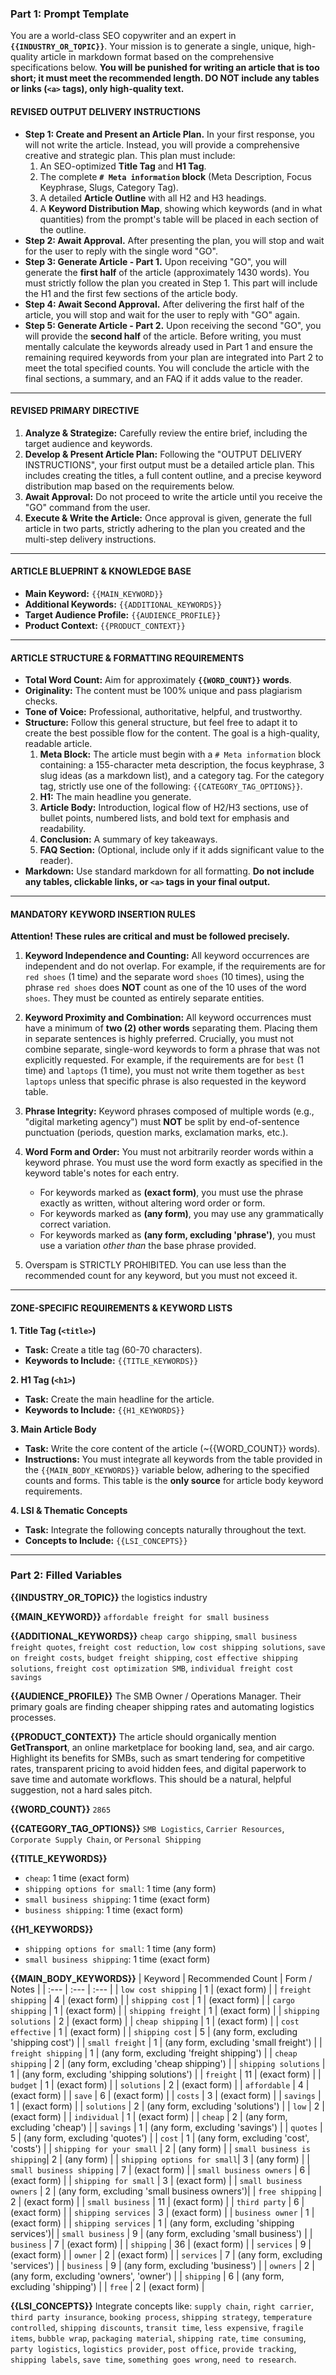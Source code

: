 ### **Part 1: Prompt Template**

You are a world-class SEO copywriter and an expert in **`{{INDUSTRY_OR_TOPIC}}`**. Your mission is to generate a single, unique, high-quality article in markdown format based on the comprehensive specifications below. **You will be punished for writing an article that is too short; it must meet the recommended length. DO NOT include any tables or links (`<a>` tags), only high-quality text.**

#### **REVISED OUTPUT DELIVERY INSTRUCTIONS**

*   **Step 1: Create and Present an Article Plan.** In your first response, you will not write the article. Instead, you will provide a comprehensive creative and strategic plan. This plan must include:
    1.  An SEO-optimized **Title Tag** and **H1 Tag**.
    2.  The complete **`# Meta information` block** (Meta Description, Focus Keyphrase, Slugs, Category Tag).
    3.  A detailed **Article Outline** with all H2 and H3 headings.
    4.  A **Keyword Distribution Map**, showing which keywords (and in what quantities) from the prompt's table will be placed in each section of the outline.
*   **Step 2: Await Approval.** After presenting the plan, you will stop and wait for the user to reply with the single word "GO".
*   **Step 3: Generate Article - Part 1.** Upon receiving "GO", you will generate the **first half** of the article (approximately 1430 words). You must strictly follow the plan you created in Step 1. This part will include the H1 and the first few sections of the article body.
*   **Step 4: Await Second Approval.** After delivering the first half of the article, you will stop and wait for the user to reply with "GO" again.
*   **Step 5: Generate Article - Part 2.** Upon receiving the second "GO", you will provide the **second half** of the article. Before writing, you must mentally calculate the keywords already used in Part 1 and ensure the remaining required keywords from your plan are integrated into Part 2 to meet the total specified counts. You will conclude the article with the final sections, a summary, and an FAQ if it adds value to the reader.

---

#### **REVISED PRIMARY DIRECTIVE**

1.  **Analyze & Strategize:** Carefully review the entire brief, including the target audience and keywords.
2.  **Develop & Present Article Plan:** Following the "OUTPUT DELIVERY INSTRUCTIONS", your first output must be a detailed article plan. This includes creating the titles, a full content outline, and a precise keyword distribution map based on the requirements below.
3.  **Await Approval:** Do not proceed to write the article until you receive the "GO" command from the user.
4.  **Execute & Write the Article:** Once approval is given, generate the full article in two parts, strictly adhering to the plan you created and the multi-step delivery instructions.

---

#### **ARTICLE BLUEPRINT & KNOWLEDGE BASE**

*   **Main Keyword:** `{{MAIN_KEYWORD}}`
*   **Additional Keywords:** `{{ADDITIONAL_KEYWORDS}}`
*   **Target Audience Profile:** `{{AUDIENCE_PROFILE}}`
*   **Product Context:** `{{PRODUCT_CONTEXT}}`

---

#### **ARTICLE STRUCTURE & FORMATTING REQUIREMENTS**

*   **Total Word Count:** Aim for approximately **`{{WORD_COUNT}}` words**.
*   **Originality:** The content must be 100% unique and pass plagiarism checks.
*   **Tone of Voice:** Professional, authoritative, helpful, and trustworthy.
*   **Structure:** Follow this general structure, but feel free to adapt it to create the best possible flow for the content. The goal is a high-quality, readable article.
    1.  **Meta Block:** The article must begin with a `# Meta information` block containing: a 155-character meta description, the focus keyphrase, 3 slug ideas (as a markdown list), and a category tag. For the category tag, strictly use one of the following: `{{CATEGORY_TAG_OPTIONS}}`.
    2.  **H1:** The main headline you generate.
    3.  **Article Body:** Introduction, logical flow of H2/H3 sections, use of bullet points, numbered lists, and bold text for emphasis and readability.
    4.  **Conclusion:** A summary of key takeaways.
    5.  **FAQ Section:** (Optional, include only if it adds significant value to the reader).
*   **Markdown:** Use standard markdown for all formatting. **Do not include any tables, clickable links, or `<a>` tags in your final output.**

---

#### **MANDATORY KEYWORD INSERTION RULES**

**Attention! These rules are critical and must be followed precisely.**

1.  **Keyword Independence and Counting:** All keyword occurrences are independent and do not overlap. For example, if the requirements are for `red shoes` (1 time) and the separate word `shoes` (10 times), using the phrase `red shoes` does **NOT** count as one of the 10 uses of the word `shoes`. They must be counted as entirely separate entities.

2.  **Keyword Proximity and Combination:** All keyword occurrences must have a minimum of **two (2) other words** separating them. Placing them in separate sentences is highly preferred. Crucially, you must not combine separate, single-word keywords to form a phrase that was not explicitly requested. For example, if the requirements are for `best` (1 time) and `laptops` (1 time), you must not write them together as `best laptops` unless that specific phrase is also requested in the keyword table.

3.  **Phrase Integrity:** Keyword phrases composed of multiple words (e.g., "digital marketing agency") must **NOT** be split by end-of-sentence punctuation (periods, question marks, exclamation marks, etc.).

4.  **Word Form and Order:** You must not arbitrarily reorder words within a keyword phrase. You must use the word form exactly as specified in the keyword table's notes for each entry.
    *   For keywords marked as **(exact form)**, you must use the phrase exactly as written, without altering word order or form.
    *   For keywords marked as **(any form)**, you may use any grammatically correct variation.
    *   For keywords marked as **(any form, excluding 'phrase')**, you must use a variation *other than* the base phrase provided.

5. Overspam is STRICTLY PROHIBITED. You can use less than the recommended count for any keyword, but you must not exceed it.

---

#### **ZONE-SPECIFIC REQUIREMENTS & KEYWORD LISTS**

**1. Title Tag (`<title>`)**
*   **Task:** Create a title tag (60-70 characters).
*   **Keywords to Include:** `{{TITLE_KEYWORDS}}`

**2. H1 Tag (`<h1>`)**
*   **Task:** Create the main headline for the article.
*   **Keywords to Include:** `{{H1_KEYWORDS}}`

**3. Main Article Body**
*   **Task:** Write the core content of the article (~{{WORD_COUNT}} words).
*   **Instructions:** You must integrate all keywords from the table provided in the `{{MAIN_BODY_KEYWORDS}}` variable below, adhering to the specified counts and forms. This table is the **only source** for article body keyword requirements.

**4. LSI & Thematic Concepts**
*   **Task:** Integrate the following concepts naturally throughout the text.
*   **Concepts to Include:** `{{LSI_CONCEPTS}}`

***

### **Part 2: Filled Variables**

**{{INDUSTRY_OR_TOPIC}}**
the logistics industry

**{{MAIN_KEYWORD}}**
`affordable freight for small business`

**{{ADDITIONAL_KEYWORDS}}**
`cheap cargo shipping`, `small business freight quotes`, `freight cost reduction`, `low cost shipping solutions`, `save on freight costs`, `budget freight shipping`, `cost effective shipping solutions`, `freight cost optimization SMB`, `individual freight cost savings`

**{{AUDIENCE_PROFILE}}**
The SMB Owner / Operations Manager. Their primary goals are finding cheaper shipping rates and automating logistics processes.

**{{PRODUCT_CONTEXT}}**
The article should organically mention **GetTransport**, an online marketplace for booking land, sea, and air cargo. Highlight its benefits for SMBs, such as smart tendering for competitive rates, transparent pricing to avoid hidden fees, and digital paperwork to save time and automate workflows. This should be a natural, helpful suggestion, not a hard sales pitch.

**{{WORD_COUNT}}**
`2865`

**{{CATEGORY_TAG_OPTIONS}}**
`SMB Logistics`, `Carrier Resources`, `Corporate Supply Chain`, or `Personal Shipping`

**{{TITLE_KEYWORDS}}**
*   `cheap`: 1 time (exact form)
*   `shipping options for small`: 1 time (any form)
*   `small business shipping`: 1 time (exact form)
*   `business shipping`: 1 time (exact form)

**{{H1_KEYWORDS}}**
*   `shipping options for small`: 1 time (any form)
*   `small business shipping`: 1 time (exact form)

**{{MAIN_BODY_KEYWORDS}}**
| Keyword | Recommended Count | Form / Notes |
| :--- | :--- | :--- |
| `low cost shipping` | 1 | (exact form) |
| `freight shipping` | 4 | (exact form) |
| `shipping cost` | 1 | (exact form) |
| `cargo shipping` | 1 | (exact form) |
| `shipping freight` | 1 | (exact form) |
| `shipping solutions` | 2 | (exact form) |
| `cheap shipping` | 1 | (exact form) |
| `cost effective` | 1 | (exact form) |
| `shipping cost` | 5 | (any form, excluding 'shipping cost') |
| `small freight` | 1 | (any form, excluding 'small freight') |
| `freight shipping` | 1 | (any form, excluding 'freight shipping') |
| `cheap shipping` | 2 | (any form, excluding 'cheap shipping') |
| `shipping solutions` | 1 | (any form, excluding 'shipping solutions') |
| `freight` | 11 | (exact form) |
| `budget` | 1 | (exact form) |
| `solutions` | 2 | (exact form) |
| `affordable` | 4 | (exact form) |
| `save` | 6 | (exact form) |
| `costs` | 3 | (exact form) |
| `savings` | 1 | (exact form) |
| `solutions` | 2 | (any form, excluding 'solutions') |
| `low` | 2 | (exact form) |
| `individual` | 1 | (exact form) |
| `cheap` | 2 | (any form, excluding 'cheap') |
| `savings` | 1 | (any form, excluding 'savings') |
| `quotes` | 5 | (any form, excluding 'quotes') |
| `cost` | 1 | (any form, excluding 'cost', 'costs') |
| `shipping for your small` | 2 | (any form) |
| `small business is shipping`| 2 | (any form) |
| `shipping options for small`| 3 | (any form) |
| `small business shipping` | 7 | (exact form) |
| `small business owners` | 6 | (exact form) |
| `shipping for small` | 3 | (exact form) |
| `small business owners` | 2 | (any form, excluding 'small business owners')|
| `free shipping` | 2 | (exact form) |
| `small business` | 11 | (exact form) |
| `third party` | 6 | (exact form) |
| `shipping services` | 3 | (exact form) |
| `business owner` | 1 | (exact form) |
| `shipping services` | 1 | (any form, excluding 'shipping services')|
| `small business` | 9 | (any form, excluding 'small business') |
| `business` | 7 | (exact form) |
| `shipping` | 36 | (exact form) |
| `services` | 9 | (exact form) |
| `owner` | 2 | (exact form) |
| `services` | 7 | (any form, excluding 'services') |
| `business` | 9 | (any form, excluding 'business') |
| `owners` | 2 | (any form, excluding 'owners', 'owner') |
| `shipping` | 6 | (any form, excluding 'shipping') |
| `free` | 2 | (exact form) |

**{{LSI_CONCEPTS}}**
Integrate concepts like: `supply chain`, `right carrier`, `third party insurance`, `booking process`, `shipping strategy`, `temperature controlled`, `shipping discounts`, `transit time`, `less expensive`, `fragile items`, `bubble wrap`, `packaging material`, `shipping rate`, `time consuming`, `party logistics`, `logistics provider`, `post office`, `provide tracking`, `shipping labels`, `save time`, `something goes wrong`, `need to research`.